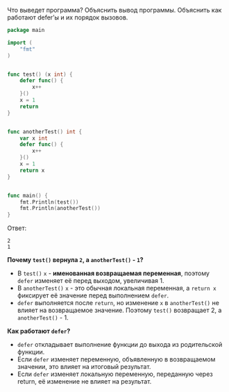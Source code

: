 Что выведет программа? Объяснить вывод программы. Объяснить как работают defer’ы и их порядок вызовов.

```go
package main

import (
	"fmt"
)


func test() (x int) {
	defer func() {
		x++
	}()
	x = 1
	return
}


func anotherTest() int {
	var x int
	defer func() {
		x++
	}()
	x = 1
	return x
}


func main() {
	fmt.Println(test())
	fmt.Println(anotherTest())
}
```

Ответ:
```
2
1
```
**Почему `test()` вернула `2`, а `anotherTest()` - `1`?**
- В `test()` `x` - **именованная возвращаемая переменная**, поэтому `defer` изменяет её перед выходом, увеличивая 1.
- В `anotherTest()` `x` - это обычная локальная переменная, а `return x` фиксирует её значение перед выполнением `defer`.
- `defer` выполняется после `return`, но изменение `x` в `anotherTest()` не влияет на возвращаемое значение.
Поэтому `test()` возвращает 2, а `anotherTest()` - 1.


**Как работают `defer`?**
- `defer` откладывает выполнение функции до выхода из родительской функции.
- Если `defer` изменяет переменную, объявленную в возвращаемом значении, это влияет на итоговый результат.
- Если `defer` изменяет локальную переменную, переданную через return, её изменение не влияет на результат.

